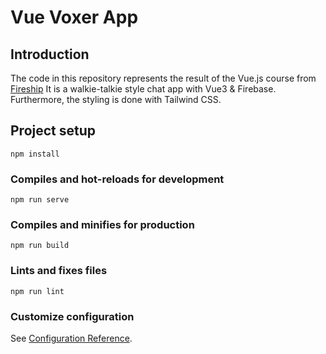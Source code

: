 # Vue Voxer App

## Introduction

The code in this repository represents the result of the Vue.js course from [Fireship](https://fireship.io/) It is a
walkie-talkie style chat app with Vue3 &amp; Firebase. Furthermore, the styling is done with Tailwind CSS.

## Project setup

```
npm install
```

### Compiles and hot-reloads for development

```
npm run serve
```

### Compiles and minifies for production

```
npm run build
```

### Lints and fixes files

```
npm run lint
```

### Customize configuration

See [Configuration Reference](https://cli.vuejs.org/config/).
